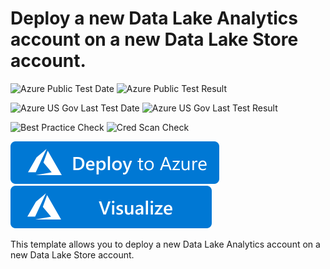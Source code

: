 # Deploy a new Data Lake Analytics account on a new Data Lake Store account.

![Azure Public Test Date](https://azurequickstartsservice.blob.core.windows.net/badges/101-data-lake-analytics/PublicLastTestDate.svg)
![Azure Public Test Result](https://azurequickstartsservice.blob.core.windows.net/badges/101-data-lake-analytics/PublicDeployment.svg)

![Azure US Gov Last Test Date](https://azurequickstartsservice.blob.core.windows.net/badges/101-data-lake-analytics/FairfaxLastTestDate.svg)
![Azure US Gov Last Test Result](https://azurequickstartsservice.blob.core.windows.net/badges/101-data-lake-analytics/FairfaxDeployment.svg)

![Best Practice Check](https://azurequickstartsservice.blob.core.windows.net/badges/101-data-lake-analytics/BestPracticeResult.svg)
![Cred Scan Check](https://azurequickstartsservice.blob.core.windows.net/badges/101-data-lake-analytics/CredScanResult.svg)

[![Deploy To Azure](https://raw.githubusercontent.com/Azure/azure-quickstart-templates/master/1-CONTRIBUTION-GUIDE/images/deploytoazure.svg?sanitize=true)](https://portal.azure.com/#create/Microsoft.Template/uri/https%3A%2F%2Fraw.githubusercontent.com%2FAzure%2Fazure-quickstart-templates%2Fmaster%2F101-data-lake-analytics%2Fazuredeploy.json)
[![Visualize](https://raw.githubusercontent.com/Azure/azure-quickstart-templates/master/1-CONTRIBUTION-GUIDE/images/visualizebutton.svg?sanitize=true)](http://armviz.io/#/?load=https%3A%2F%2Fraw.githubusercontent.com%2FAzure%2Fazure-quickstart-templates%2Fmaster%2F101-data-lake-analytics%2Fazuredeploy.json)

This template allows you to deploy a new Data Lake Analytics account on a new
Data Lake Store account.

